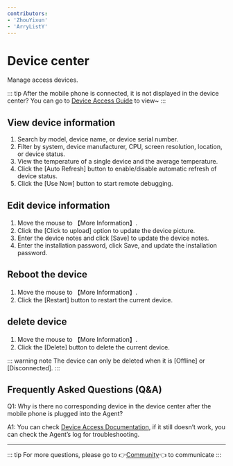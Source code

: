 ```yaml
---
contributors:
- 'ZhouYixun'
- 'ArryListY'
---
```



# Device center

Manage access devices.

::: tip
After the mobile phone is connected, it is not displayed in the device center? You can go to [Device Access Guide](https://sonic-cloud.cn/en/deploy/android-deploy.html) to view~
:::

## View device information

1. Search by model, device name, or device serial number.
2. Filter by system, device manufacturer, CPU, screen resolution, location, or device status.
3. View the temperature of a single device and the average temperature.
4. Click the [Auto Refresh] button to enable/disable automatic refresh of device status.
5. Click the [Use Now] button to start remote debugging.

## Edit device information

1. Move the mouse to 【More Information】.
2. Click the [Click to upload] option to update the device picture.
3. Enter the device notes and click [Save] to update the device notes.
4. Enter the installation password, click Save, and update the installation password.

## Reboot the device

1. Move the mouse to 【More Information】.
2. Click the [Restart] button to restart the current device.

## delete device

1. Move the mouse to 【More Information】.
2. Click the [Delete] button to delete the current device.

::: warning note
The device can only be deleted when it is [Offline] or [Disconnected].
:::

## Frequently Asked Questions (Q&A)

Q1: Why is there no corresponding device in the device center after the mobile phone is plugged into the Agent?

A1: You can check [Device Access Documentation](https://sonic-cloud.cn/en/deploy/android-deploy.html), if it still doesn’t work, you can check the Agent’s log for troubleshooting.

---

::: tip
For more questions, please go to 👉[Community](https://sonic-cloud.wiki)👈 to communicate
:::
